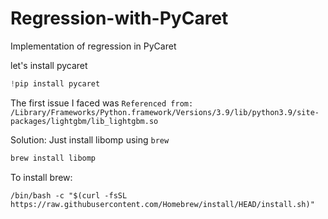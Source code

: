 # Regression-with-PyCaret
Implementation of regression in PyCaret

let's install pycaret

```python
!pip install pycaret
```


The first issue I faced was `Referenced from: /Library/Frameworks/Python.framework/Versions/3.9/lib/python3.9/site-packages/lightgbm/lib_lightgbm.so`

Solution: Just install libomp using `brew`

```python
brew install libomp
```

To install brew:

```
/bin/bash -c "$(curl -fsSL https://raw.githubusercontent.com/Homebrew/install/HEAD/install.sh)"
```
